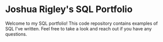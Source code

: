# Joshua Rigley's SQL Portfolio

Welcome to my SQL portfolio! This code repository contains examples of SQL I've written. Feel free to take a look and reach out if you have any questions.
